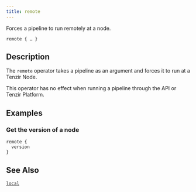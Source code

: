 ```yaml
---
title: remote
---
```


Forces a pipeline to run remotely at a node.

```tql
remote { … }
```

## Description

The `remote` operator takes a pipeline as an argument and forces it to run at a
Tenzir Node.

This operator has no effect when running a pipeline through the API or Tenzir
Platform.

## Examples

### Get the version of a node

```tql
remote {
  version
}
```

## See Also

[`local`](/reference/operators/local)
